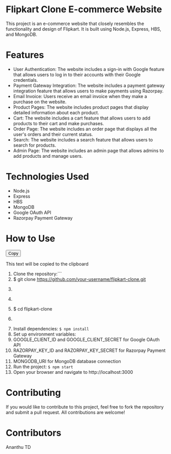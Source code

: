 <script src="https://cdnjs.cloudflare.com/ajax/libs/clipboard.js/2.0.8/clipboard.min.js"></script>

# Flipkart Clone E-commerce Website
This project is an e-commerce website that closely resembles the functionality and design of Flipkart. It is built using Node.js, Express, HBS, and MongoDB.

# Features
* User Authentication: The website includes a sign-in with Google feature that allows users to log in to their accounts with their Google credentials.
* Payment Gateway Integration: The website includes a payment gateway integration feature that allows users to make payments using Razorpay.
* Email Invoice: Users receive an email invoice when they make a purchase on the website.
* Product Pages: The website includes product pages that display detailed information about each product.
* Cart: The website includes a cart feature that allows users to add products to their cart and make purchases.
* Order Page: The website includes an order page that displays all the user's orders and their current status.
* Search: The website includes a search feature that allows users to search for products.
* Admin Page: The website includes an admin page that allows admins to add products and manage users.
# Technologies Used
* Node.js
* Express
* HBS
* MongoDB
* Google OAuth API
* Razorpay Payment Gateway
# How to Use
<button class="btn" data-clipboard-target="#copy-target">Copy</button>

<div id="copy-target">
  This text will be copied to the clipboard
</div>

1. Clone the repository:```
2. $ git clone https://github.com/your-username/flipkart-clone.git 
3. ```
4. ```
5. $ cd flipkart-clone 
6. ```
7. Install dependencies: ```$ npm install ```
8. Set up environment variables:
9. GOOGLE_CLIENT_ID and GOOGLE_CLIENT_SECRET for Google OAuth API
10. RAZORPAY_KEY_ID and RAZORPAY_KEY_SECRET for Razorpay Payment Gateway
11. MONGODB_URI for MongoDB database connection
12. Run the project: ```$ npm start ```
13. Open your browser and navigate to http://localhost:3000
# Contributing
If you would like to contribute to this project, feel free to fork the repository and submit a pull request. All contributions are welcome!
# Contributors
Ananthu TD

<script>
  var clipboard = new ClipboardJS('.btn');
</script>
